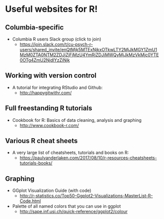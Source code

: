 # Useful websites for R!

## Columbia-specific

* Columbia R users Slack group (click to join)
     + https://join.slack.com/t/cu-psych-r-users/shared_invite/enQtMjk5MTExNjkxOTkwLTY2MjJkMGY1ZmU1MzM0ZTA0NTM2ZDJjZjFjMzU4YmRjZDJiMWQyMjJkMzVkMjc0YTE0OTg4ZmU2NjdlYzZiNjk

## Working with version control

* A tutorial for integrating RStudio and Github:
     * http://happygitwithr.com/
     
## Full freestanding R tutorials

* Cookbook for R: Basics of data cleaning, analysis and graphing
    + http://www.cookbook-r.com/

## Various R cheat sheets

* A very large list of cheatsheets, tutorials and books on R:
     + https://paulvanderlaken.com/2017/08/10/r-resources-cheatsheets-tutorials-books/

## Graphing

* GGplot Visualization Guide (with code)
     + http://r-statistics.co/Top50-Ggplot2-Visualizations-MasterList-R-Code.html
* Palette of all named colors that you can use in ggplot
    + http://sape.inf.usi.ch/quick-reference/ggplot2/colour
